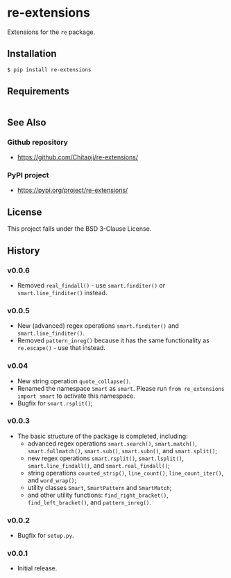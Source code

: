 # re-extensions
Extensions for the `re` package.

## Installation
```sh
$ pip install re-extensions
```

## Requirements
```txt

```

## See Also
### Github repository
* https://github.com/Chitaoji/re-extensions/

### PyPI project
* https://pypi.org/project/re-extensions/

## License
This project falls under the BSD 3-Clause License.

## History
### v0.0.6
* Removed `real_findall()` - use `smart.finditer()` or `smart.line_finditer()` instead.

### v0.0.5
* New (advanced) regex operations `smart.finditer()` and `smart.line_finditer()`.
* Removed `pattern_inreg()` because it has the same functionality as `re.escape()` - use that instead.

### v0.04
* New string operation `quote_collapse()`.
* Renamed the namespace `Smart` as `smart`. Please run `from re_extensions import smart` to activate this namespace.
* Bugfix for `smart.rsplit()`;

### v0.0.3
* The basic structure of the package is completed, including:
  * advanced regex operations `smart.search()`, `smart.match()`, `smart.fullmatch()`, `smart.sub()`, `smart.subn()`, and `smart.split()`;
  * new regex operations `smart.rsplit()`, `smart.lsplit()`, `smart.line_findall()`, and `smart.real_findall()`;
  * string operations `counted_strip()`, `line_count()`, `line_count_iter()`, and `word_wrap()`;
  * utility classes `Smart`, `SmartPattern` and `SmartMatch`;
  * and other utility functions: `find_right_bracket()`, `find_left_bracket()`, and `pattern_inreg()`.

### v0.0.2
* Bugfix for `setup.py`.

### v0.0.1
* Initial release.
